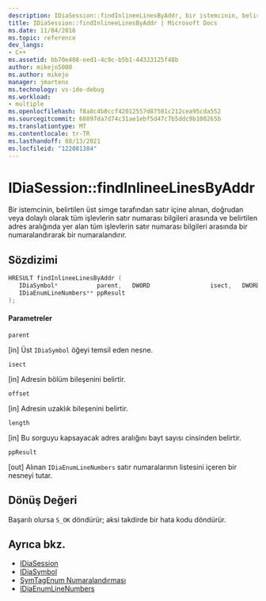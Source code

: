 ```yaml
---
description: IDiaSession::findInlineeLinesByAddr, bir istemcinin, belirtilen üst simge tarafından satır içi, doğrudan veya dolaylı olarak tüm işlevlerin satır numarası bilgileri arasında bir numaralandırarak, belirtilen adres aralığında yer alan bir sabit adı verir.
title: IDiaSession::findInlineeLinesByAddr | Microsoft Docs
ms.date: 11/04/2016
ms.topic: reference
dev_langs:
- C++
ms.assetid: bb70e408-eed1-4c9c-b5b1-44323125f48b
author: mikejo5000
ms.author: mikejo
manager: jmartens
ms.technology: vs-ide-debug
ms.workload:
- multiple
ms.openlocfilehash: f8a8c4b8ccf42012557d87581c212cea95cda552
ms.sourcegitcommit: 68897da7d74c31ae1ebf5d47c7b5ddc9b108265b
ms.translationtype: MT
ms.contentlocale: tr-TR
ms.lasthandoff: 08/13/2021
ms.locfileid: "122081384"
---
```

# <a name="idiasessionfindinlineelinesbyaddr"></a>IDiaSession::findInlineeLinesByAddr
Bir istemcinin, belirtilen üst simge tarafından satır içine alınan, doğrudan veya dolaylı olarak tüm işlevlerin satır numarası bilgileri arasında ve belirtilen adres aralığında yer alan tüm işlevlerin satır numarası bilgileri arasında bir numaralandırarak bir numaralandırır.

## <a name="syntax"></a>Sözdizimi

```C++
HRESULT findInlineeLinesByAddr ( 
   IDiaSymbol*           parent,   DWORD                 isect,   DWORD                 offset,   DWORD                 length,
   IDiaEnumLineNumbers** ppResult
);
```

#### <a name="parameters"></a>Parametreler
 `parent`

[in] Üst `IDiaSymbol` öğeyi temsil eden nesne.

 `isect`

[in] Adresin bölüm bileşenini belirtir.

 `offset`

[in] Adresin uzaklık bileşenini belirtir.

 `length`

[in] Bu sorguyu kapsayacak adres aralığını bayt sayısı cinsinden belirtir.

 `ppResult`

[out] Alınan `IDiaEnumLineNumbers` satır numaralarının listesini içeren bir nesneyi tutar.

## <a name="return-value"></a>Dönüş Değeri
 Başarılı olursa `S_OK` döndürür; aksi takdirde bir hata kodu döndürür.

## <a name="see-also"></a>Ayrıca bkz.
- [IDiaSession](../../debugger/debug-interface-access/idiasession.md)
- [IDiaSymbol](../../debugger/debug-interface-access/idiasymbol.md)
- [SymTagEnum Numaralandırması](../../debugger/debug-interface-access/symtagenum.md)
- [IDiaEnumLineNumbers](../../debugger/debug-interface-access/idiaenumlinenumbers.md)
